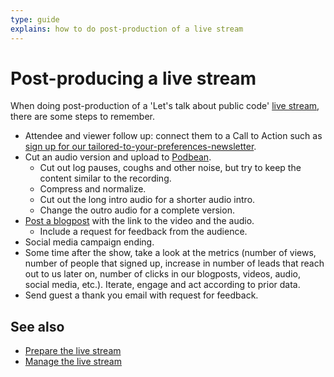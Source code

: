 ```yaml
---
type: guide
explains: how to do post-production of a live stream
---
```


# Post-producing a live stream

When doing post-production of a 'Let's talk about public code' [live stream](index.md), there are some steps to remember.

- Attendee and viewer follow up: connect them to a Call to Action such as [sign up for our tailored-to-your-preferences-newsletter](https://forms.gle/gn7wR2Eaxbv5g1BF9).
- Cut an audio version and upload to [Podbean](../tool-management/podbean.md).
  - Cut out log pauses, coughs and other noise, but try to keep the content similar to the recording.
  - Compress and normalize.
  - Cut out the long intro audio for a shorter audio intro.
  - Change the outro audio for a complete version.
- [Post a blogpost](../communications/blogging.md) with the link to the video and the audio.
  - Include a request for feedback from the audience.
- Social media campaign ending.
- Some time after the show, take a look at the metrics (number of views, number of people that signed up, increase in number of leads that reach out to us later on, number of clicks in our blogposts, videos, audio, social media, etc.). Iterate, engage and act according to prior data.
- Send guest a thank you email with request for feedback.

## See also

- [Prepare the live stream](prepare-live-stream.md)
- [Manage the live stream](manage-live-stream.md)
